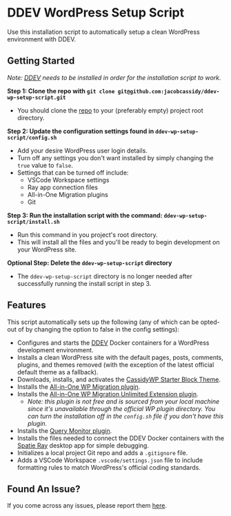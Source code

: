 # DDEV WordPress Setup Script

Use this installation script to automatically setup a clean WordPress environment with DDEV.

## Getting Started

_Note: [DDEV](https://ddev.com/) needs to be installed in order for the installation script to work._

**Step 1: Clone the repo with `git clone git@github.com:jacobcassidy/ddev-wp-setup-script.git`**

-   You should clone the [repo](https://github.com/jacobcassidy/ddev-wp-setup-script) to your (preferably empty) project root directory.

**Step 2: Update the configuration settings found in `ddev-wp-setup-script/config.sh`**

-   Add your desire WordPress user login details.
-   Turn off any settings you don't want installed by simply changing the `true` value to `false`.
-   Settings that can be turned off include:
    -   VSCode Workspace settings
    -   Ray app connection files
    -   All-in-One Migration plugins
    -   Git

**Step 3: Run the installation script with the command: `ddev-wp-setup-script/install.sh`**

-   Run this command in you project's root directory.
-   This will install all the files and you'll be ready to begin development on your WordPress site.

**Optional Step: Delete the `ddev-wp-setup-script` directory**

-   The `ddev-wp-setup-script` directory is no longer needed after successfully running the install script in step 3.

## Features

This script automatically sets up the following (any of which can be opted-out of by changing the option to false in the config settings):

-   Configures and starts the [DDEV](https://ddev.com/) Docker containers for a WordPress development environment.
-   Installs a clean WordPress site with the default pages, posts, comments, plugins, and themes removed (with the exception of the latest official default theme as a fallback).
-   Downloads, installs, and activates the [CassidyWP Starter Block Theme](https://github.com/jacobcassidy/cassidywp-starter-block-theme).
-   Installs the [All-in-One WP Migration plugin](https://wordpress.org/plugins/all-in-one-wp-migration/).
-   Installs the [All-in-One WP Migration Unlimited Extension plugin](https://servmask.com/products/unlimited-extension).
    -   _Note: this plugin is not free and is sourced from your local machine since it's unavailable through the official WP plugin directory. You can turn the installation off in the `config.sh` file if you don't have this plugin._
-   Installs the [Query Monitor plugin](https://wordpress.org/plugins/query-monitor/).
-   Installs the files needed to connect the DDEV Docker containers with the [Spatie Ray](https://myray.app/) desktop app for simple debugging.
-   Initializes a local project Git repo and adds a `.gitignore` file.
-   Adds a VSCode Workspace `.vscode/settings.json` file to include formatting rules to match WordPress's official coding standards.

## Found An Issue?

If you come across any issues, please report them [here](https://github.com/jacobcassidy/ddev-wp-setup-script/issues).
